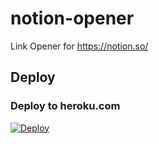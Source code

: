 # notion-opener
Link Opener for https://notion.so/

## Deploy

### Deploy to heroku.com

[![Deploy](https://www.herokucdn.com/deploy/button.svg)](https://heroku.com/deploy)
